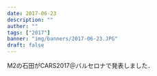 ```yaml
---
date: 2017-06-23
description: ""
auther: ""
tags: ["2017"]
banner: "img/banners/2017-06-23.JPG"
draft: false
---
```

M2の石田がCARS2017＠バルセロナで発表しました．
<!--more-->
